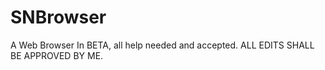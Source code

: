 # SNBrowser
A Web Browser In BETA, all help needed and accepted.
ALL EDITS SHALL BE APPROVED BY ME.
